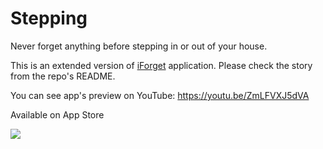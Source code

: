 # Stepping
Never forget anything before stepping in or out of your house.

This is an extended version of [iForget](https://github.com/nesimtunc/iForget) application. Please check the story from the repo's README.

You can see app's preview on YouTube: https://youtu.be/ZmLFVXJ5dVA

Available on App Store

[![](https://developer.apple.com/app-store/marketing/guidelines/images/badge-example-preferred_2x.png)](https://apps.apple.com/app/id1532999659)
